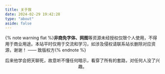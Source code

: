 ```yaml
---
title: 关于我
date: 2024-02-29 19:42:28
type: "about"
aside: false
---
```


{% note warning flat %}**非商免字体、网图**等资源未经授权仅限个人使用，不得用于商业用途。本站平时仅用于交流和学习，如涉及侵权请联系站长删除对应资源，谢谢！ —— 致版权方{% endnote %}

<div style="text-align: center">后来他学会把天聊死，故意听不懂任何暗示，看穿了所有的套路，对任何人没了兴趣。</div>

